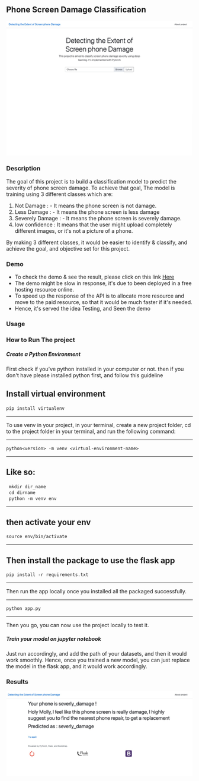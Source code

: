
## Phone Screen Damage Classification

![Home](static/images_bg.jpg)

### Description 

The goal of this project is to build a classification model to predict the severity of phone screen damage. To achieve that goal, The model is training using 3 different classes which are: 

1. Not Damage : - It means the phone screen is not damage.
2. Less Damage : - It means the phone screen is less damage
3. Severely Damage : - It means the phone screen is severely damage. 
4. low confidence : It means that the user might upload completely different images, or it's not a picture of a phone.

By making 3 different classes, it would be easier to identify & classify, and achieve the goal, and objective set for this project.

### Demo 

- To check the demo & see the result, please click on this link [Here](https://detect-screen-phones.onrender.com/)
- The demo might be slow in response, it's due to been deployed in a free hosting resource online. 
- To speed up the response of the API is to allocate more resource and move to the paid resource, so that it would be much faster if it's needed.
- Hence, it's served the idea Testing, and Seen the demo 



### Usage 




### How to Run The project

<h5> Create a Python Environment </h5>

First check if you've python installed in your computer or not. then if you don't have please installed python first, and follow this guideline

Install virtual environment 
---
```
pip install virtualenv

```
---

To use venv in your project, in your terminal, create a new project folder, cd to the project folder in your terminal, and run the following command:

---
```
python<version> -m venv <virtual-environment-name>
```
---


Like so:
---
```
 mkdir dir_name
 cd dirname
 python -m venv env
```
---
 then activate your env
---
```
source env/bin/activate
```
---

Then install the package to use the flask app
---
```
pip install -r requirements.txt
```
---

Then run the app locally once you installed all the packaged successfully.

---
```
python app.py
```
---

Then you go, you can now use the project locally to test it. 

<h5> Train your model on jupyter notebook </h5>

Just run accordingly, and add the path of your datasets, and then it would work smoothly. Hence, once you trained a new model, you can just replace the model in the flask app, and it would work accordingly.




### Results 

![result](static/results.jpg)
